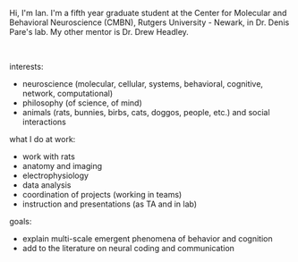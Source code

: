 
Hi, I'm Ian. I'm a fifth year graduate student at the Center for Molecular and Behavioral Neuroscience (CMBN), Rutgers University - Newark, in Dr. Denis Pare's lab. My other mentor is Dr. Drew Headley.

<br />

interests:

- neuroscience (molecular, cellular, systems, behavioral, cognitive, network, computational)
- philosophy (of science, of mind)
- animals (rats, bunnies, birbs, cats, doggos, people, etc.) and social interactions


what I do at work: 

- work with rats
- anatomy and imaging
- electrophysiology
- data analysis
- coordination of projects (working in teams)
- instruction and presentations (as TA and in lab)


goals:

- explain multi-scale emergent phenomena of behavior and cognition
- add to the literature on neural coding and communication

